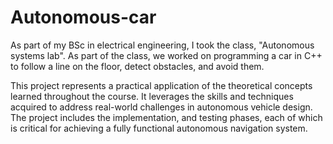# Autonomous-car
As part of my BSc in electrical engineering, I took the class, "Autonomous systems lab". 
As part of the class, we worked on programming a car in C++ to follow a line on the floor, detect obstacles, and avoid them.

This project represents a practical application of the theoretical concepts learned throughout the course. 
It leverages the skills and techniques acquired to address real-world challenges in autonomous vehicle design. 
The project includes the implementation, and testing phases, each of which is critical for achieving a fully functional autonomous navigation system.
